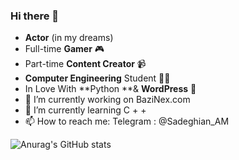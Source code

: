 ### Hi there 👋

- **Actor** (in my dreams) 
- Full-time **Gamer** :video_game: 
- Part-time **Content Creator** :video_camera:
- **Computer Engineering** Student :man_technologist:
- In Love With **Python **& **WordPress**  👀
- 🔭 I’m currently working on BaziNex.com
- 🌱 I’m currently learning C + +
- 📫 How to reach me: Telegram : @Sadeghian_AM

<!--
**SadeghianAM/SadeghianAM** is a ✨ _special_ ✨ repository because its `README.md` (this file) appears on your GitHub profile.
Here are some ideas to get you started:
- 👯 I’m looking to collaborate on ...
- 🤔 I’m looking for help with ...
- 💬 Ask me about ...
- 😄 Pronouns: ...
- ⚡ Fun fact: ...
-->
![Anurag's GitHub stats](https://github-readme-stats.vercel.app/api?username=SadeghianAM&show_icons=true&theme=dark)
